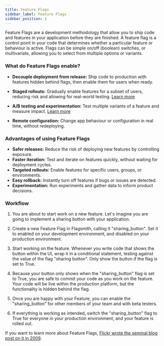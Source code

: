 ```yaml
---
title: Feature Flags
sidebar_label: Feature Flags
sidebar_position: 1
---
```


Feature Flags are a development methodology that allow you to ship code and features in your application before they are finished. A feature flag is a control point in your code that determines whether a particular feature or behaviour is active. Flags can be simple on/off (boolean) switches, or multivariate, allowing you to select from multiple options or variants.

### What do Feature Flags enable?

- **Decouple deployment from release:** Ship code to production with features hidden behind flags, then enable them for users when ready.

- **Staged rollouts:** Gradually enable features for a subset of users, reducing risk and allowing for real-world testing. [Learn more](/guides-and-examples/staged-feature-rollouts.md)

- **A/B testing and experimentation:** Test multiple variants of a feature and measure impact. [Learn more](/advanced-use/ab-testing.md)

- **Remote configuration:** Change app behaviour or configuration in real time, without redeploying.

### Advantages of using Feature Flags

- **Safer releases:** Reduce the risk of deploying new features by controlling exposure.
- **Faster iteration:** Test and iterate on features quickly, without waiting for deployment cycles.
- **Targeted rollouts:** Enable features for specific users, groups, or environments.
- **Easy rollback:** Instantly turn off features if bugs or issues are detected.
- **Experimentation:** Run experiments and gather data to inform product decisions.

### Workflow

1. You are about to start work on a new feature. Let's imagine you are going to implement a sharing button with your application.

2. Create a new Feature Flag in Flagsmith, calling it "sharing_button". Set it to enabled on your development environment, and disabled on your production environment.

3. Start working on the feature. Whenever you write code that shows the button within the UI, wrap it in a conditional statement, testing against the value of the flag "sharing button". Only show the button if the flag is set to True.

4. Because your button only shows when the "sharing_button" flag is set to True, you are safe to commit your code as you work on the feature. Your code will be live within the production platform, but the functionality is hidden behind the flag.

5. Once you are happy with your Feature, you can enable the "sharing_button" for other members of your team and with beta testers.

6. If everything is working as intended, switch the "sharing_button" flag to True for everyone in your production environment, and your feature is rolled out.

If you want to learn more about Feature Flags,
[Flickr wrote the seminal blog post on it in 2009](https://code.flickr.net/2009/12/02/flipping-out/).
